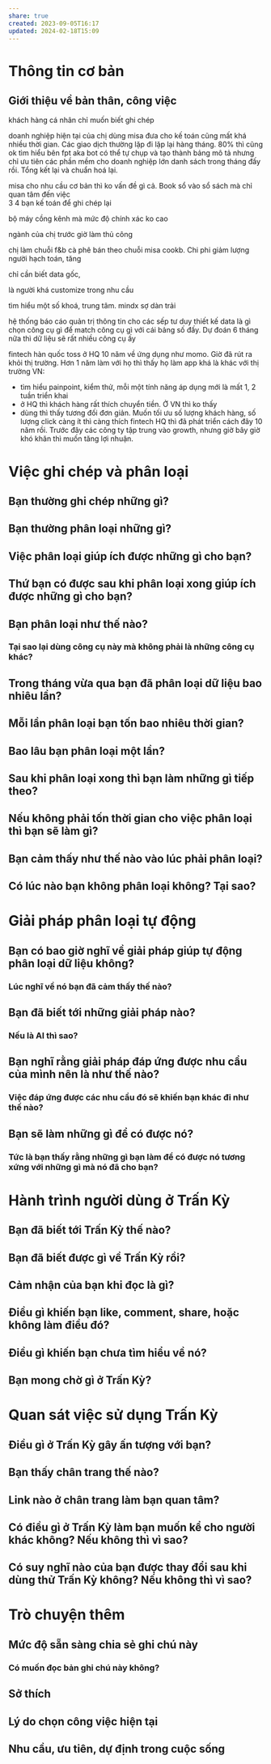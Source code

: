 ```yaml
---
share: true
created: 2023-09-05T16:17
updated: 2024-02-18T15:09
---
```

# Thông tin cơ bản
## Giới thiệu về bản thân, công việc
khách hàng cá nhân chỉ muốn biết ghi chép

doanh nghiệp hiện tại của chị dùng misa đưa cho kế toán cũng mất khá nhiều thời gian. Các giao dịch thường lặp đi lặp lại hàng tháng. 
80% thì cũng ok
tìm hiểu bên fpt aka bot có thể tự chụp và tạo thành bảng mô tả nhưng chỉ ưu tiên các phần mềm cho doanh nghiệp lớn
danh sách trong tháng đấy rồi. Tổng kết lại và chuẩn hoá lại. 

misa cho nhu cầu cơ bản thì ko vấn đề gì cả. Book sổ vào sổ sách mà chỉ quan tâm đến việc  
3 4 bạn kế toán để ghi chép lại 

bộ máy cồng kênh mà mức độ chính xác ko cao

ngành của chị trước giờ làm thủ công


chị làm chuỗi f&b cà phê bán theo chuỗi
misa cookb. Chi phi 
giảm lượng người hạch toán, tăng 

chỉ cần biết data gốc, 

là người khá customize trong nhu cầu

tìm hiểu một số khoá, trung tâm. mindx sợ dàn trải

hệ thống báo cáo quản trị thông tin cho các sếp
tư duy thiết kế data là gì
chọn công cụ gì để match công cụ gì với cái bảng số đấy. Dự đoán 6 tháng nữa thì dữ liệu sẽ rất nhiều
công cụ ấy 

fintech hàn quốc 
toss ở HQ 10 năm về ứng dụng như momo. Giờ đã rút ra khỏi thị trường. Hơn 1 năm làm với họ thì thấy họ làm app khá là khác với thị trường VN:
- tìm hiểu painpoint, kiểm thử, mỗi một tính năng áp dụng mới là mất 1, 2 tuần triển khai
- ở HQ thì khách hàng rất thích chuyển tiền. Ở VN thì ko thấy
- dùng thì thấy tương đối đơn giản. Muốn tối ưu số lượng khách hàng, số lượng click càng ít thì càng thích
fintech HQ thì đã phát triển cách đây 10 năm rồi. Trước đây các công ty tập trung vào growth, nhưng giờ bây giờ khó khăn thì muốn tăng lợi nhuận.
# Việc ghi chép và phân loại
## Bạn thường ghi chép những gì?
## Bạn thường phân loại những gì?
## Việc phân loại giúp ích được những gì cho bạn?
## Thứ bạn có được sau khi phân loại xong giúp ích được những gì cho bạn?
## Bạn phân loại như thế nào?
### Tại sao lại dùng công cụ này mà không phải là những công cụ khác? 
## Trong tháng vừa qua bạn đã phân loại dữ liệu bao nhiêu lần?
## Mỗi lần phân loại bạn tốn bao nhiêu thời gian?
## Bao lâu bạn phân loại một lần?
## Sau khi phân loại xong thì bạn làm những gì tiếp theo?
## Nếu không phải tốn thời gian cho việc phân loại thì bạn sẽ làm gì?
## Bạn cảm thấy như thế nào vào lúc phải phân loại?
## Có lúc nào bạn không phân loại không? Tại sao?

# Giải pháp phân loại tự động
## Bạn có bao giờ nghĩ về giải pháp giúp tự động phân loại dữ liệu không?
### Lúc nghĩ về nó bạn đã cảm thấy thế nào? 
## Bạn đã biết tới những giải pháp nào?
### Nếu là AI thì sao?
## Bạn nghĩ rằng giải pháp đáp ứng được nhu cầu của mình nên là như thế nào?
### Việc đáp ứng được các nhu cầu đó sẽ khiến bạn khác đi như thế nào?
## Bạn sẽ làm những gì để có được nó?
### Tức là bạn thấy rằng những gì bạn làm để có được nó tương xứng với những gì mà nó đã cho bạn?

# Hành trình người dùng ở Trấn Kỳ
## Bạn đã biết tới Trấn Kỳ thế nào?
## Bạn đã biết được gì về Trấn Kỳ rồi?
## Cảm nhận của bạn khi đọc là gì?
## Điều gì khiến bạn like, comment, share, hoặc không làm điều đó?
## Điều gì khiến bạn chưa tìm hiểu về nó?
## Bạn mong chờ gì ở Trấn Kỳ?

# Quan sát việc sử dụng Trấn Kỳ
## Điều gì ở Trấn Kỳ gây ấn tượng với bạn?
## Bạn thấy chân trang thế nào?
## Link nào ở chân trang làm bạn quan tâm?
## Có điều gì ở Trấn Kỳ làm bạn muốn kể cho người khác không? Nếu không thì vì sao?
## Có suy nghĩ nào của bạn được thay đổi sau khi dùng thử Trấn Kỳ không? Nếu không thì vì sao?

# Trò chuyện thêm
## Mức độ sẵn sàng chia sẻ ghi chú này
### Có muốn đọc bản ghi chú này không?
## Sở thích 
## Lý do chọn công việc hiện tại
## Nhu cầu, ưu tiên, dự định trong cuộc sống
